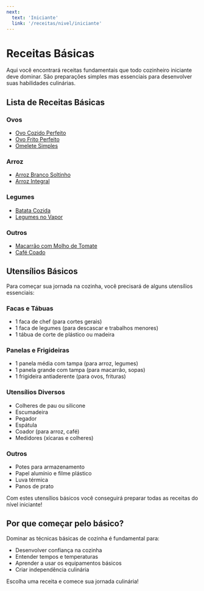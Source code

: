 ```yaml
---
next:
  text: 'Iniciante'
  link: '/receitas/nivel/iniciante'
---
```


# Receitas Básicas

Aqui você encontrará receitas fundamentais que todo cozinheiro iniciante deve dominar. São preparações simples mas essenciais para desenvolver suas habilidades culinárias.

## Lista de Receitas Básicas

### Ovos
- [Ovo Cozido Perfeito](../../cafe-da-manha/ovo-cozido.md)
- [Ovo Frito Perfeito](../../cafe-da-manha/ovo-frito.md)
- [Omelete Simples](../../cafe-da-manha/omelete.md)

### Arroz
- [Arroz Branco Soltinho](../../pratos-principais/arroz-branco-soltinho.md)
- [Arroz Integral](../../pratos-principais/arroz-integral.md)

### Legumes
- [Batata Cozida](../../vegetariana/batata-cozida.md)
- [Legumes no Vapor](../../vegetariana/legumes-no-vapor.md)

### Outros
- [Macarrão com Molho de Tomate](../../massa/macarrao-molho-tomate.md)
- [Café Coado](../../bebida/cafe-coado.md)

## Utensílios Básicos

Para começar sua jornada na cozinha, você precisará de alguns utensílios essenciais:

### Facas e Tábuas
- 1 faca de chef (para cortes gerais)
- 1 faca de legumes (para descascar e trabalhos menores)
- 1 tábua de corte de plástico ou madeira

### Panelas e Frigideiras
- 1 panela média com tampa (para arroz, legumes)
- 1 panela grande com tampa (para macarrão, sopas)
- 1 frigideira antiaderente (para ovos, frituras)

### Utensílios Diversos
- Colheres de pau ou silicone
- Escumadeira
- Pegador
- Espátula
- Coador (para arroz, café)
- Medidores (xícaras e colheres)

### Outros
- Potes para armazenamento
- Papel alumínio e filme plástico
- Luva térmica
- Panos de prato

Com estes utensílios básicos você conseguirá preparar todas as receitas do nível iniciante!

## Por que começar pelo básico?

Dominar as técnicas básicas de cozinha é fundamental para:
- Desenvolver confiança na cozinha
- Entender tempos e temperaturas
- Aprender a usar os equipamentos básicos
- Criar independência culinária

Escolha uma receita e comece sua jornada culinária! 